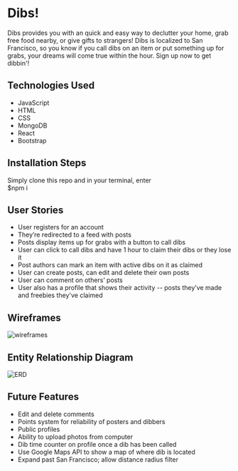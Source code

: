 # Dibs!
Dibs provides you with an quick and easy way to declutter your home, grab free food nearby, or give gifts to strangers! Dibs is localized to San Francisco, so you know if you call dibs on an item or put something up for grabs, your dreams will come true within the hour. Sign up now to get dibbin'!

## Technologies Used
- JavaScript
- HTML
- CSS
- MongoDB
- React
- Bootstrap

## Installation Steps
Simply clone this repo and in your terminal, enter  
$npm i

## User Stories
- User registers for an account
- They’re redirected to a feed with posts
- Posts display items up for grabs with a button to call dibs
- User can click to call dibs and have 1 hour to claim their dibs or they lose it
- Post authors can mark an item with active dibs on it as claimed
- User can create posts, can edit and delete their own posts
- User can comment on others’ posts
- User also has a profile that shows their activity -- posts they’ve made and freebies they've claimed

## Wireframes
![wireframes](https://i.imgur.com/fyKLopP.png)

## Entity Relationship Diagram
![ERD](https://i.imgur.com/qqL92Pu.png)

## Future Features
- Edit and delete comments
- Points system for reliability of posters and dibbers
- Public profiles
- Ability to upload photos from computer
- Dib time counter on profile once a dib has been called
- Use Google Maps API to show a map of where dib is located
- Expand past San Francisco; allow distance radius filter
